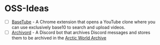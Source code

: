 <!--
SPDX-FileCopyrightText: 2024 Ben Lewis <oss@benjilewis.dev>

SPDX-License-Identifier: CC0-1.0
-->

# OSS-Ideas
- [ ] [BaseTube](https://github.com/benjisoft/BaseTube) - A Chrome extension that opens a YouTube clone where you can use exclusively base10 to search and upload videos.
- [ ] [Archivord](https://github.com/benjisoft/Archivord) - A Discord bot that archives Discord messages and stores them to be archived in the [Arctic World Archive](https://arcticworldarchive.org/)
